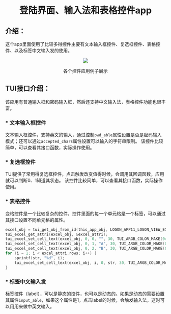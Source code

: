<h1 align="center"> 登陆界面、输入法和表格控件app </h1>

## 介绍：
这个app里面使用了比较多得控件主要有文本输入框控件、复选框控件、表格控件、以及标签中文输入发的使用。

<p align="center">
<img src="https://s1.imagehub.cc/images/2023/09/28/logon.gif">
</p>
<p align="center">
各个控件应用例子展示
</p>

## TUI接口介绍：
该应用有普通输入框和密码输入框，然后还支持中文输入法，表格控件功能也很丰富。

### * 文本输入框控件
文本输入框控件，支持英文的输入，通过控制```pwd_able```属性设置是否是密码输入模式；还可以通过```accepted_chars```属性设置可以输入的字符串限制。
该控件比较简单，可以查看其接口函数，实际操作使用。

### * 复选框控件
TUI提供了常用得复选框控件，点击触发改变值得时候，会调用其回调函数，应用就可以判断0、1知道其状态。
该控件比较简单，可以查看其接口函数，实际操作使用。

### * 表格控件
变格控件是一个比较复杂的控件，控件里面的每一个单元格是一个标签，可以通过其接口设置不同单元格的属性。
``` c
excel_obj = tui_get_obj_from_id(this_app_obj, LOGON_APP11_LOGON_VIEW_EXCEL_208);
tui_excel_get_attri(excel_obj, &excel_attri);
tui_excel_set_cell_text(excel_obj, 0, 0, "", 30, TUI_ARGB_COLOR_MAKE(0xff, 0x7f, 0x7f, 0x7f), TUI_LABEL_ALIGN_CENTER, TUI_LABEL_LONG_SROLL_CIRC, 0xFFDFDFDF);
tui_excel_set_cell_text(excel_obj, 0, 1, "A", 30, TUI_ARGB_COLOR_MAKE(0xff, 0x7f, 0x7f, 0x7f), TUI_LABEL_ALIGN_CENTER, TUI_LABEL_LONG_SROLL_CIRC, 0xFFDFDFDF);
tui_excel_set_cell_text(excel_obj, 0, 2, "B", 30, TUI_ARGB_COLOR_MAKE(0xff, 0x7f, 0x7f, 0x7f), TUI_LABEL_ALIGN_CENTER, TUI_LABEL_LONG_SROLL_CIRC, 0xFFDFDFDF);
for (i = 1; i < excel_attri.rows; i++) {
	sprintf(str, "%d", i);
	tui_excel_set_cell_text(excel_obj, i, 0, str, 30, TUI_ARGB_COLOR_MAKE(0xff, 0x7f, 0x7f, 0x7f), TUI_LABEL_ALIGN_CENTER, TUI_LABEL_LONG_SROLL_CIRC, 0xFFDFDFDF);
}
```

### * 标签中文输入发
标签控件（label），可以是静态的控件，也可以是动态的。如果是动态的需要设置其属性```input_able```，如果这个属性是1，点击label的时候，会触发输入法，这时可以用用来做中英文输入。




